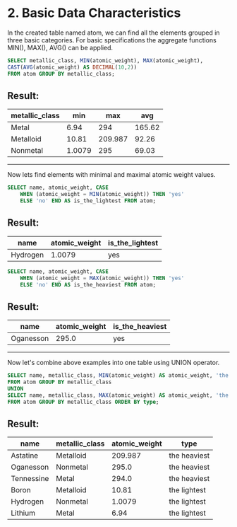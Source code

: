 # 2. Basic Data Characteristics

In the created table named atom, we can find all the elements
grouped  in three basic categories. For basic specifications
the aggregate functions MIN(), MAX(), AVG() can be applied.


````sql
SELECT metallic_class, MIN(atomic_weight), MAX(atomic_weight), 
CAST(AVG(atomic_weight) AS DECIMAL(10,2)) 
FROM atom GROUP BY metallic_class;
````


## Result:

  metallic_class  |	min  |	  max      |	  avg  |
------------------|----------|-------------|------------
|      Metal	  | 6.94     |	  294	   |    165.62 |
|    Metalloid	  | 10.81    |	  209.987  |	92.26  |
|    Nonmetal	  | 1.0079   |	  295	   |    69.03  |

***

Now lets find elements with minimal and maximal atomic weight
values.


````sql
SELECT name, atomic_weight, CASE
	WHEN (atomic_weight = MIN(atomic_weight)) THEN 'yes'
	ELSE 'no' END AS is_the_lightest FROM atom;
````


## Result:

name       |  atomic_weight   |  is_the_lightest
-----------|------------------|-----------------
Hydrogen   |	1.0079	      |       yes


````sql
SELECT name, atomic_weight, CASE
	WHEN (atomic_weight = MAX(atomic_weight)) THEN 'yes'
	ELSE 'no' END AS is_the_heaviest FROM atom;
````

## Result:

name        |  atomic_weight   |    is_the_heaviest
------------|------------------|-------------------
Oganesson   |	    295.0      |         yes

***

Now let's combine above examples into one table using UNION operator.

````sql
SELECT name, metallic_class, MIN(atomic_weight) AS atomic_weight, 'the lightest' AS type 
FROM atom GROUP BY metallic_class
UNION
SELECT name, metallic_class, MAX(atomic_weight) AS atomic_weight, 'the heaviest' AS type
FROM atom GROUP BY metallic_class ORDER BY type;
````

## Result:

name         |   metallic_class  | atomic_weight    |    type
-------------|-------------------|------------------|----------------------
Astatine     |	 Metalloid	 |    209.987	    |   the heaviest
Oganesson    |	 Nonmetal	 |    295.0	    |   the heaviest
Tennessine   | 	 Metal	         |    294.0	    |   the heaviest
Boron	     |   Metalloid	 |    10.81	    |   the lightest
Hydrogen     |	 Nonmetal	 |    1.0079	    |   the lightest
Lithium	     |   Metal	         |    6.94	    |   the lightest
